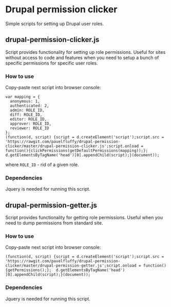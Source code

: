 # Drupal permission clicker
Simple scripts for setting up Drupal user roles.

## drupal-permission-clicker.js
Script provides functionality for setting up role permissions. Useful for sites without access to code and features when you need to setup a bunch of specific permissions for specific user roles.

### How to use
Copy-paste next script into browser console:
```
var mapping = {
  anonymous: 1,
  authenticated: 2,
  admin: ROLE_ID,
  diff: ROLE_ID,
  editor: ROLE_ID,
  approver: ROLE_ID,
  reviewer: ROLE_ID
};
(function(d, script) {script = d.createElement('script');script.src = 'https://rawgit.com/pavelfluffy/drupal-permission-clicker/master/drupal-permission-clicker.js';script.onload = function(){clickPermissions(getDefaultPermissions(mapping));};  d.getElementsByTagName('head')[0].appendChild(script);}(document));
```
where `ROLE_ID` - rid of a given role.

### Dependencies
Jquery is needed for running this script.

## drupal-permission-getter.js
Script provides functionality for getting role permissions. Useful when you need to dump permissions from standard site.

### How to use
Copy-paste next script into browser console:
```
(function(d, script) {script = d.createElement('script');script.src = 'https://rawgit.com/pavelfluffy/drupal-permission-clicker/master/drupal-permission-getter.js';script.onload = function(){getPermissions();};  d.getElementsByTagName('head')[0].appendChild(script);}(document));
```

### Dependencies
Jquery is needed for running this script.
